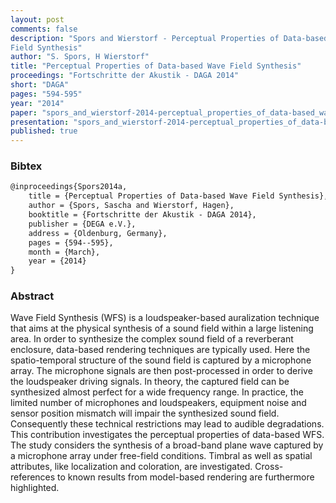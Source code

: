 ```yaml
---
layout: post
comments: false
description: "Spors and Wierstorf - Perceptual Properties of Data-based Wave
Field Synthesis"
author: "S. Spors, H Wierstorf"
title: "Perceptual Properties of Data-based Wave Field Synthesis"
proceedings: "Fortschritte der Akustik - DAGA 2014"
short: "DAGA"
pages: "594-595"
year: "2014"
paper: "spors_and_wierstorf-2014-perceptual_properties_of_data-based_wave_field_synthesis.pdf"
presentation: "spors_and_wierstorf-2014-perceptual_properties_of_data-based_wave_field_synthesis-presentation.pdf"
published: true
---
```


### Bibtex

```latex
@inproceedings{Spors2014a,
    title = {Perceptual Properties of Data-based Wave Field Synthesis},
    author = {Spors, Sascha and Wierstorf, Hagen},
    booktitle = {Fortschritte der Akustik - DAGA 2014},
    publisher = {DEGA e.V.},
    address = {Oldenburg, Germany},
    pages = {594--595},
    month = {March},
    year = {2014}
}
```

### Abstract

Wave Field Synthesis (WFS) is a loudspeaker-based auralization technique that
aims at the physical synthesis of a sound field within a large listening area.
In order to synthesize the complex sound field of a reverberant enclosure,
data-based rendering techniques are typically used. Here the spatio-temporal
structure of the sound field is captured by a microphone array. The microphone
signals are then post-processed in order to derive the loudspeaker driving
signals. In theory, the captured field can be synthesized almost perfect for a
wide frequency range. In practice, the limited number of microphones and
loudspeakers, equipment noise and sensor position mismatch will impair the
synthesized sound field. Consequently these technical restrictions may lead to
audible degradations. This contribution investigates the perceptual properties
of data-based WFS. The study considers the synthesis of a broad-band plane wave
captured by a microphone array under free-field conditions. Timbral as well as
spatial attributes, like localization and coloration, are investigated.
Cross-references to known results from model-based rendering are furthermore
highlighted.
